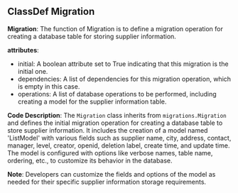 ## ClassDef Migration
**Migration**: The function of Migration is to define a migration operation for creating a database table for storing supplier information.

**attributes**:
- initial: A boolean attribute set to True indicating that this migration is the initial one.
- dependencies: A list of dependencies for this migration operation, which is empty in this case.
- operations: A list of database operations to be performed, including creating a model for the supplier information table.

**Code Description**:
The `Migration` class inherits from `migrations.Migration` and defines the initial migration operation for creating a database table to store supplier information. It includes the creation of a model named 'ListModel' with various fields such as supplier name, city, address, contact, manager, level, creator, openid, deletion label, create time, and update time. The model is configured with options like verbose names, table name, ordering, etc., to customize its behavior in the database.

**Note**:
Developers can customize the fields and options of the model as needed for their specific supplier information storage requirements.
